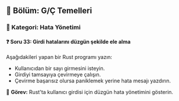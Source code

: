 ## 📘 Bölüm: G/Ç Temelleri  
### 🔹 Kategori: Hata Yönetimi  
#### ❓ Soru 33: Girdi hatalarını düzgün şekilde ele alma

Aşağıdakileri yapan bir Rust programı yazın:

- Kullanıcıdan bir sayı girmesini isteyin.
- Girdiyi tamsayıya çevirmeye çalışın.
- Çevirme başarısız olursa paniklemek yerine hata mesajı yazdırın.

🔧 **Görev:** Rust'ta kullanıcı girdisi için düzgün hata yönetimini gösterin.

